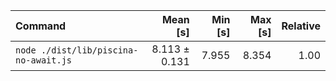 | Command | Mean [s] | Min [s] | Max [s] | Relative |
|:---|---:|---:|---:|---:|
| `node ./dist/lib/piscina-no-await.js` | 8.113 ± 0.131 | 7.955 | 8.354 | 1.00 |

